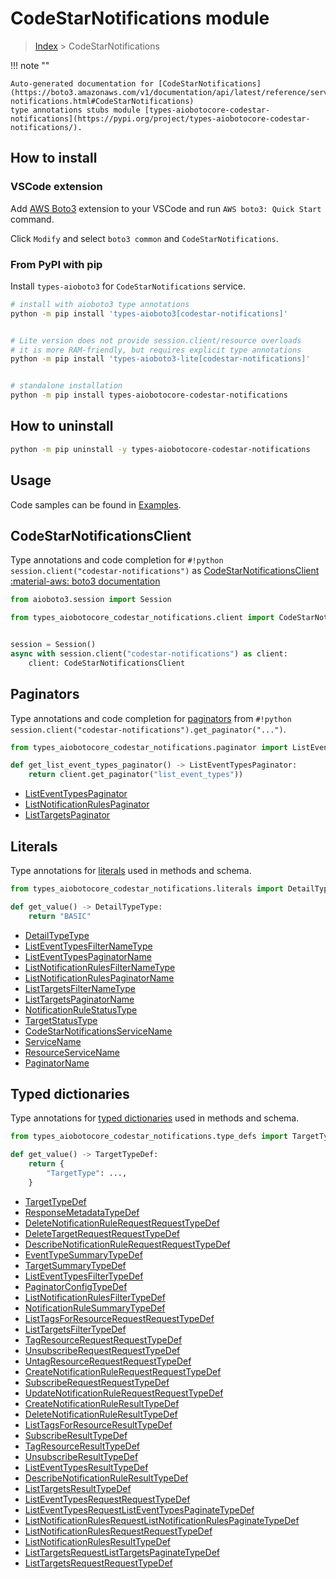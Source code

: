 # CodeStarNotifications module

> [Index](../README.md) > CodeStarNotifications


!!! note ""

    Auto-generated documentation for [CodeStarNotifications](https://boto3.amazonaws.com/v1/documentation/api/latest/reference/services/codestar-notifications.html#CodeStarNotifications)
    type annotations stubs module [types-aiobotocore-codestar-notifications](https://pypi.org/project/types-aiobotocore-codestar-notifications/).

## How to install

### VSCode extension

Add [AWS Boto3](https://marketplace.visualstudio.com/items?itemName=Boto3typed.boto3-ide)
extension to your VSCode and run `AWS boto3: Quick Start` command.

Click `Modify` and select `boto3 common` and `CodeStarNotifications`.

### From PyPI with pip

Install `types-aioboto3` for `CodeStarNotifications` service.

```bash
# install with aioboto3 type annotations
python -m pip install 'types-aioboto3[codestar-notifications]'


# Lite version does not provide session.client/resource overloads
# it is more RAM-friendly, but requires explicit type annotations
python -m pip install 'types-aioboto3-lite[codestar-notifications]'


# standalone installation
python -m pip install types-aiobotocore-codestar-notifications
```



## How to uninstall

```bash
python -m pip uninstall -y types-aiobotocore-codestar-notifications
```

## Usage

Code samples can be found in [Examples](./usage.md).

## CodeStarNotificationsClient

Type annotations and code completion for  `#!python session.client("codestar-notifications")` as [CodeStarNotificationsClient](./client.md)
[:material-aws: boto3 documentation](https://boto3.amazonaws.com/v1/documentation/api/latest/reference/services/codestar-notifications.html#CodeStarNotifications.Client)

```python title="Usage example"
from aioboto3.session import Session

from types_aiobotocore_codestar_notifications.client import CodeStarNotificationsClient


session = Session()
async with session.client("codestar-notifications") as client:
    client: CodeStarNotificationsClient
```


## Paginators

Type annotations and code completion for
[paginators](./paginators.md)
from `#!python session.client("codestar-notifications").get_paginator("...")`.

```python title="Usage example"
from types_aiobotocore_codestar_notifications.paginator import ListEventTypesPaginator

def get_list_event_types_paginator() -> ListEventTypesPaginator:
    return client.get_paginator("list_event_types"))
```

- [ListEventTypesPaginator](./paginators.md#listeventtypespaginator)
- [ListNotificationRulesPaginator](./paginators.md#listnotificationrulespaginator)
- [ListTargetsPaginator](./paginators.md#listtargetspaginator)








## Literals

Type annotations for [literals](./literals.md) used in methods and schema.

```python title="Usage example"
from types_aiobotocore_codestar_notifications.literals import DetailTypeType

def get_value() -> DetailTypeType:
    return "BASIC"
```

- [DetailTypeType](./literals.md#detailtypetype)
- [ListEventTypesFilterNameType](./literals.md#listeventtypesfilternametype)
- [ListEventTypesPaginatorName](./literals.md#listeventtypespaginatorname)
- [ListNotificationRulesFilterNameType](./literals.md#listnotificationrulesfilternametype)
- [ListNotificationRulesPaginatorName](./literals.md#listnotificationrulespaginatorname)
- [ListTargetsFilterNameType](./literals.md#listtargetsfilternametype)
- [ListTargetsPaginatorName](./literals.md#listtargetspaginatorname)
- [NotificationRuleStatusType](./literals.md#notificationrulestatustype)
- [TargetStatusType](./literals.md#targetstatustype)
- [CodeStarNotificationsServiceName](./literals.md#codestarnotificationsservicename)
- [ServiceName](./literals.md#servicename)
- [ResourceServiceName](./literals.md#resourceservicename)
- [PaginatorName](./literals.md#paginatorname)




## Typed dictionaries

Type annotations for [typed dictionaries](./type_defs.md) used in methods and schema.

```python title="Usage example"
from types_aiobotocore_codestar_notifications.type_defs import TargetTypeDef

def get_value() -> TargetTypeDef:
    return {
        "TargetType": ...,
    }
```

- [TargetTypeDef](./type_defs.md#targettypedef)
- [ResponseMetadataTypeDef](./type_defs.md#responsemetadatatypedef)
- [DeleteNotificationRuleRequestRequestTypeDef](./type_defs.md#deletenotificationrulerequestrequesttypedef)
- [DeleteTargetRequestRequestTypeDef](./type_defs.md#deletetargetrequestrequesttypedef)
- [DescribeNotificationRuleRequestRequestTypeDef](./type_defs.md#describenotificationrulerequestrequesttypedef)
- [EventTypeSummaryTypeDef](./type_defs.md#eventtypesummarytypedef)
- [TargetSummaryTypeDef](./type_defs.md#targetsummarytypedef)
- [ListEventTypesFilterTypeDef](./type_defs.md#listeventtypesfiltertypedef)
- [PaginatorConfigTypeDef](./type_defs.md#paginatorconfigtypedef)
- [ListNotificationRulesFilterTypeDef](./type_defs.md#listnotificationrulesfiltertypedef)
- [NotificationRuleSummaryTypeDef](./type_defs.md#notificationrulesummarytypedef)
- [ListTagsForResourceRequestRequestTypeDef](./type_defs.md#listtagsforresourcerequestrequesttypedef)
- [ListTargetsFilterTypeDef](./type_defs.md#listtargetsfiltertypedef)
- [TagResourceRequestRequestTypeDef](./type_defs.md#tagresourcerequestrequesttypedef)
- [UnsubscribeRequestRequestTypeDef](./type_defs.md#unsubscriberequestrequesttypedef)
- [UntagResourceRequestRequestTypeDef](./type_defs.md#untagresourcerequestrequesttypedef)
- [CreateNotificationRuleRequestRequestTypeDef](./type_defs.md#createnotificationrulerequestrequesttypedef)
- [SubscribeRequestRequestTypeDef](./type_defs.md#subscriberequestrequesttypedef)
- [UpdateNotificationRuleRequestRequestTypeDef](./type_defs.md#updatenotificationrulerequestrequesttypedef)
- [CreateNotificationRuleResultTypeDef](./type_defs.md#createnotificationruleresulttypedef)
- [DeleteNotificationRuleResultTypeDef](./type_defs.md#deletenotificationruleresulttypedef)
- [ListTagsForResourceResultTypeDef](./type_defs.md#listtagsforresourceresulttypedef)
- [SubscribeResultTypeDef](./type_defs.md#subscriberesulttypedef)
- [TagResourceResultTypeDef](./type_defs.md#tagresourceresulttypedef)
- [UnsubscribeResultTypeDef](./type_defs.md#unsubscriberesulttypedef)
- [ListEventTypesResultTypeDef](./type_defs.md#listeventtypesresulttypedef)
- [DescribeNotificationRuleResultTypeDef](./type_defs.md#describenotificationruleresulttypedef)
- [ListTargetsResultTypeDef](./type_defs.md#listtargetsresulttypedef)
- [ListEventTypesRequestRequestTypeDef](./type_defs.md#listeventtypesrequestrequesttypedef)
- [ListEventTypesRequestListEventTypesPaginateTypeDef](./type_defs.md#listeventtypesrequestlisteventtypespaginatetypedef)
- [ListNotificationRulesRequestListNotificationRulesPaginateTypeDef](./type_defs.md#listnotificationrulesrequestlistnotificationrulespaginatetypedef)
- [ListNotificationRulesRequestRequestTypeDef](./type_defs.md#listnotificationrulesrequestrequesttypedef)
- [ListNotificationRulesResultTypeDef](./type_defs.md#listnotificationrulesresulttypedef)
- [ListTargetsRequestListTargetsPaginateTypeDef](./type_defs.md#listtargetsrequestlisttargetspaginatetypedef)
- [ListTargetsRequestRequestTypeDef](./type_defs.md#listtargetsrequestrequesttypedef)

